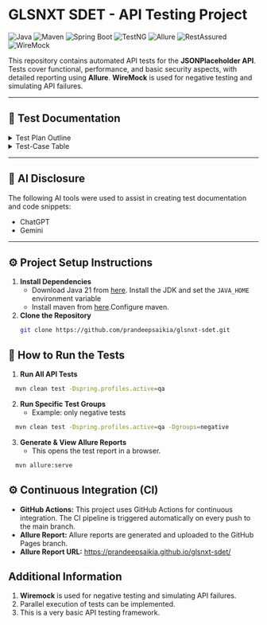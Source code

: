 # GLSNXT SDET - API Testing Project

![Java](https://img.shields.io/badge/Java-21-blue)
![Maven](https://img.shields.io/badge/Maven-3.9.11-orange)
![Spring Boot](https://img.shields.io/badge/Spring%20Boot-3.3.5-brightgreen)
![TestNG](https://img.shields.io/badge/TestNG-7.11.0-brightgreen)
![Allure](https://img.shields.io/badge/Allure-2.29.1-red)
![RestAssured](https://img.shields.io/badge/RestAssured-5.5.6-lightgrey)
![WireMock](https://img.shields.io/badge/WireMock-3.13.1-lightblue)

This repository contains automated API tests for the **JSONPlaceholder API**. Tests cover functional, performance, and basic security aspects, with detailed reporting using **Allure**. **WireMock** is used for negative testing and simulating API failures.

---

## 📄 Test Documentation

<details>
<summary>Test Plan Outline</summary>

- **Scope & API Endpoints to Test:**  
  [`src/test/resources/docs/Test-Plan.pdf`](src/test/resources/docs/Test-Plan.pdf)

- **Key Validations:**  
  Status codes, response format, and other validations are listed here:  
  [`src/test/resources/docs/Test-Plan.pdf`](src/test/resources/docs/Test-Plan.pdf)
</details>

<details>
<summary>Test-Case Table</summary>

- 4-5 scenarios covering different HTTP methods can be found here:  
  [`src/test/resources/docs/Test-Cases.pdf`](src/test/resources/docs/Test-Cases.pdf)
</details>

---

## 🤖 AI Disclosure

The following AI tools were used to assist in creating test documentation and code snippets:

- ChatGPT
- Gemini

---

## ⚙️ Project Setup Instructions

1. **Install Dependencies**
   - Download Java 21 from [here](https://docs.aws.amazon.com/corretto/latest/corretto-21-ug/downloads-list.html).
    Install the JDK and set the `JAVA_HOME` environment variable
   - Install maven from [here](https://maven.apache.org/download.cgi).Configure maven.
2. **Clone the Repository**
   ```bash
   git clone https://github.com/prandeepsaikia/glsnxt-sdet.git
   
## 🚀 How to Run the Tests

1. **Run All API Tests**
  ```bash
    mvn clean test -Dspring.profiles.active=qa
   ```
2. **Run Specific Test Groups**
   - Example: only negative tests
  ```bash
    mvn clean test -Dspring.profiles.active=qa -Dgroups=negative
  ```
3. **Generate & View Allure Reports**
    - This opens the test report in a browser.
  ```bash
    mvn allure:serve
  ```

## ⚙️ Continuous Integration (CI)

- **GitHub Actions:** This project uses GitHub Actions for continuous integration. The CI pipeline is triggered automatically on every push to the main branch.
- **Allure Report:** Allure reports are generated and uploaded to the GitHub Pages branch.
- **Allure Report URL:** https://prandeepsaikia.github.io/glsnxt-sdet/

## Additional Information
1. **Wiremock** is used for negative testing and simulating API failures.
2. Parallel execution of tests can be implemented.
3. This is a very basic API testing framework.
